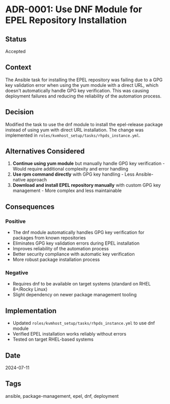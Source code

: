 # ADR-0001: Use DNF Module for EPEL Repository Installation

## Status
Accepted

## Context
The Ansible task for installing the EPEL repository was failing due to a GPG key validation error when using the yum module with a direct URL, which doesn't automatically handle GPG key verification. This was causing deployment failures and reducing the reliability of the automation process.

## Decision
Modified the task to use the dnf module to install the epel-release package instead of using yum with direct URL installation. The change was implemented in `roles/kvmhost_setup/tasks/rhpds_instance.yml`.

## Alternatives Considered
1. **Continue using yum module** but manually handle GPG key verification - Would require additional complexity and error handling
2. **Use rpm command directly** with GPG key handling - Less Ansible-native approach
3. **Download and install EPEL repository manually** with custom GPG key management - More complex and less maintainable

## Consequences

### Positive
- The dnf module automatically handles GPG key verification for packages from known repositories
- Eliminates GPG key validation errors during EPEL installation
- Improves reliability of the automation process
- Better security compliance with automatic key verification
- More robust package installation process

### Negative
- Requires dnf to be available on target systems (standard on RHEL 8+/Rocky Linux)
- Slight dependency on newer package management tooling

## Implementation
- Updated `roles/kvmhost_setup/tasks/rhpds_instance.yml` to use dnf module
- Verified EPEL installation works reliably without errors
- Tested on target RHEL-based systems

## Date
2024-07-11

## Tags
ansible, package-management, epel, dnf, deployment
